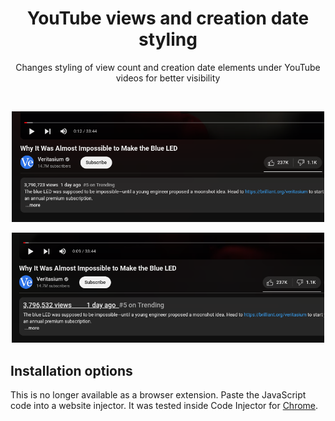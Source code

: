 <h1 align="center">YouTube views and creation date styling</h1>
<p align="center">Changes styling of view count and creation date elements under YouTube videos for better visibility</p>
<br>
<p align="center"><img margin-left="auto" src="Screenshots/without_yt_views.png" width="500px"></p>
<p align="center"><img margin-left="auto" src="Screenshots/with_yt_views.png" width="500px"></p>

## Installation options

This is no longer available as a browser extension. Paste the JavaScript code into a website injector. It was tested inside Code Injector for [Chrome](https://chromewebstore.google.com/detail/code-injector/edkcmfocepnifkbnbkmlcmegedeikdeb).
